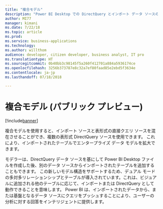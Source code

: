 ```yaml
---
title: "複合モデル"
description: "Power BI Desktop での DirectQuery とインポート データ ソースのマッシュアップのサポート"
author: MI77
manager: kimani
ms.date: 7/22/18
ms.topic: article
ms.prod: 
ms.service: business-applications
ms.technology: 
ms.author: willthom
audience: developer, citizen developer, business analyst, IT pro
ms.translationtype: HT
ms.sourcegitcommit: 0b40bb3c98145f5a260f412701a884a5936174ce
ms.openlocfilehash: 3256b373787e8c32a7ef80faad85e2ebd5f3634e
ms.contentlocale: ja-jp
ms.lasthandoff: 07/18/2018

---
```


# <a name="composite-models-public-preview"></a>複合モデル (パブリック プレビュー)

[!include[banner](../../../includes/banner.md)]

複合モデルを使用すると、インポート ソースと表形式の直接クエリ ソースを混在させることができ、複数の表形式 DirectQuery ソースを使用できます。 これにより、インポートされたテーブルでエンタープライズ データ モデルを拡大できます。 

モデラーは、DirectQuery データ ソースを基にして Power BI Desktop ファイルを作成した後、別のデータ ソースからインポートされたテーブルを追加することもできます。 この新しいモデル構造をサポートするため、デュアル モードの多対多リレーションシップとテーブルが導入されています。これは、ビジュアルに追加される他のテーブルに応じて、インポートまたは DirectQuery として動作できることを意味します。 Power BI は、インポートされたデータから、または基盤となるデータ ソースにクエリをプッシュすることにより、ユーザーの分析に対する回答をインテリジェントに提供します。

<!--
### Who uses this feature
This feature is intended for model developers. 
## Status
### Development status
In development
#### Target timeframe
October ‘18
-->

